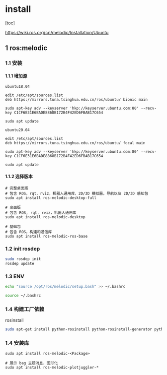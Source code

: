 # install

[toc]

<https://wiki.ros.org/cn/melodic/Installation/Ubuntu>

## 1 ros:melodic

### 1.1 安装

#### 1.1.1 增加源

```text
ubuntu18.04

edit /etc/apt/sources.list
deb https://mirrors.tuna.tsinghua.edu.cn/ros/ubuntu/ bionic main

sudo apt-key adv --keyserver 'hkp://keyserver.ubuntu.com:80' --recv-key C1CF6E31E6BADE8868B172B4F42ED6FBAB17C654

sudo apt update
```

```text
ubuntu20.04

edit /etc/apt/sources.list
deb https://mirrors.tuna.tsinghua.edu.cn/ros/ubuntu/ focal main

sudo apt-key adv --keyserver 'hkp://keyserver.ubuntu.com:80' --recv-key C1CF6E31E6BADE8868B172B4F42ED6FBAB17C654

sudo apt update
```

#### 1.1.2 选择版本

```text
# 完整桌面版
# 包含 ROS，rqt，rviz，机器人通用库，2D/3D 模拟器，导航以及 2D/3D 感知包
sudo apt install ros-melodic-desktop-full

# 桌面版
# 包含 ROS, rqt, rviz，机器人通用库
sudo apt install ros-melodic-desktop

# 基础包
# 包含 ROS，构建和通信库
sudo apt install ros-melodic-ros-base
```

### 1.2 init rosdep

```bash
sudo rosdep init
rosdep update
```

### 1.3 ENV

```bash
echo "source /opt/ros/melodic/setup.bash" >> ~/.bashrc

source ~/.bashrc
```

### 1.4 构建工厂依赖

rosinstall

```bash
sudo apt-get install python-rosinstall python-rosinstall-generator python-wstool build-essential
```

### 1.4 安装库

```text
sudo apt install ros-melodic-<Package>

# 展示 bag 主题消息，图形化
sudo apt install ros-melodic-plotjuggler-*
```
